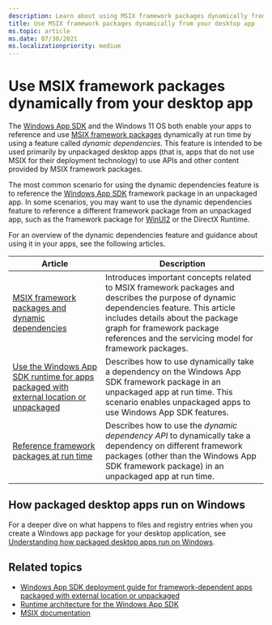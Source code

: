```yaml
---
description: Learn about using MSIX framework packages dynamically from your desktop app.
title: Use MSIX framework packages dynamically from your desktop app
ms.topic: article
ms.date: 07/30/2021
ms.localizationpriority: medium
---
```


# Use MSIX framework packages dynamically from your desktop app

The [Windows App SDK](../../../windows-app-sdk/index.md) and the Windows 11 OS both enable your apps to reference and use [MSIX framework packages](framework-packages-overview.md) dynamically at run time by using a feature called *dynamic dependencies*. This feature is intended to be used primarily by unpackaged desktop apps (that is, apps that do not use MSIX for their deployment technology) to use APIs and other content provided by MSIX framework packages.

The most common scenario for using the dynamic dependencies feature is to reference the [Windows App SDK](../../../windows-app-sdk/index.md) framework package in an unpackaged app. In some scenarios, you may want to use the dynamic dependencies feature to reference a different framework package from an unpackaged app, such as the framework package for [WinUI2](../../../winui/winui2/index.md) or the DirectX Runtime.

For an overview of the dynamic dependencies feature and guidance about using it in your apps, see the following articles.

| Article | Description |
|---------|-------------|
|  [MSIX framework packages and dynamic dependencies](framework-packages-overview.md) | Introduces important concepts related to MSIX framework packages and describes the purpose of dynamic dependencies feature. This article includes details about the package graph for framework package references and the servicing model for framework packages. |
|  [Use the Windows App SDK runtime for apps packaged with external location or unpackaged](../../../windows-app-sdk/use-windows-app-sdk-run-time.md) | Describes how to use dynamically take a dependency on the Windows App SDK framework package in an unpackaged app at run time. This scenario enables unpackaged apps to use Windows App SDK features.   |
|  [Reference framework packages at run time](use-the-dynamic-dependency-api.md) | Describes how to use the *dynamic dependency API* to dynamically take a dependency on different framework packages (other than the Windows App SDK framework package) in an unpackaged app at run time. |

## How packaged desktop apps run on Windows

For a deeper dive on what happens to files and registry entries when you create a Windows app package for your desktop application, see [Understanding how packaged desktop apps run on Windows](/windows/msix/desktop/desktop-to-uwp-behind-the-scenes).

## Related topics

- [Windows App SDK deployment guide for framework-dependent apps packaged with external location or unpackaged](../../../windows-app-sdk/deploy-unpackaged-apps.md)
- [Runtime architecture for the Windows App SDK](../../../windows-app-sdk/deployment-architecture.md)
- [MSIX documentation](/windows/msix)
